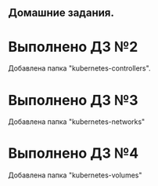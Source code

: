 ## Домашние задания.

# Выполнено ДЗ №2

Добавлена папка "kubernetes-controllers".

# Выполнено ДЗ №3

Добавлена папка "kubernetes-networks"

# Выполнено ДЗ №4

Добавлена папка "kubernetes-volumes"
